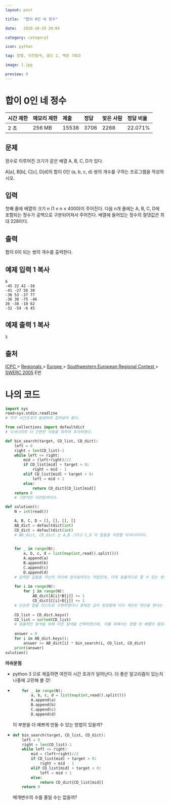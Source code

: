 ```yaml
---
layout: post 

title:  "합이 0인 네 정수"

date:   2020-10-29 20:04

category: category2

icon: python

tag: 정렬, 이진탐색, 골드 2, 백준 7453

image: 1.jpg

preview: 0
---
```




# 합이 0인 네 정수 

| 시간 제한 | 메모리 제한 | 제출  | 정답 | 맞은 사람 | 정답 비율 |
| :-------- | :---------- | :---- | :--- | :-------- | :-------- |
| 2 초      | 256 MB      | 15538 | 3706 | 2268      | 22.071%   |

## 문제

정수로 이루어진 크기가 같은 배열 A, B, C, D가 있다.

A[a], B[b], C[c], D[d]의 합이 0인 (a, b, c, d) 쌍의 개수를 구하는 프로그램을 작성하시오.

## 입력

첫째 줄에 배열의 크기 n (1 ≤ n ≤ 4000)이 주어진다. 다음 n개 줄에는 A, B, C, D에 포함되는 정수가 공백으로 구분되어져서 주어진다. 배열에 들어있는 정수의 절댓값은 최대 228이다.

## 출력

합이 0이 되는 쌍의 개수를 출력한다.

## 예제 입력 1 복사

```
6
-45 22 42 -16
-41 -27 56 30
-36 53 -37 77
-36 30 -75 -46
26 -38 -10 62
-32 -54 -6 45
```

## 예제 출력 1 복사

```
5
```

## 출처

[ICPC ](https://www.acmicpc.net/category/1)> [Regionals ](https://www.acmicpc.net/category/7)> [Europe ](https://www.acmicpc.net/category/10)> [Southwestern European Regional Contest ](https://www.acmicpc.net/category/16)> [SWERC 2005](https://www.acmicpc.net/category/detail/896) E번





# 나의 코드

~~~python
import sys
read=sys.stdin.readline
# 자꾸 시간초과가 발생하여 집어넣어 봤다.

from collections import defaultdict
# 딕셔너리의 더 간편한 사용을 위하여 추가하였다.

def bin_search(target, CD_list, CD_dict):
    left = 0
    right = len(CD_list)-1
    while left <= right:
        mid = (left+right)//2
        if CD_list[mid] + target > 0:
            right = mid - 1
        elif CD_list[mid] + target < 0:
            left = mid + 1            
        else:
            return CD_dict[CD_list[mid]]
    return 0 
	# 기본적인 이진탐색이다.

def solution():
    N = int(read())

    A, B, C, D = [], [], [], []
    AB_dict = defaultdict(int)
    CD_dict = defaultdict(int)
    # AB_dict, CD_dict 는 A,B 그리고 C,D 의 합들을 저장할 딕셔너리이다.
    

    for _ in range(N):
        a, b, c, d = list(map(int,read().split()))
        A.append(a)
        B.append(b)
        C.append(c)
        D.append(d)
    # 입력된 값들을 자신의 자리에 집어넣어주는 작업인데, 더욱 효율적으로 할 수 있는 방법이 있는지 찾아보아야겠다.
    
    for i in range(N):
        for j in range(N):
            AB_dict[A[i]+B[j]] += 1
            CD_dict[C[i]+D[j]] += 1
	# 단순한 합을 리스트로 구현하였더니 중복된 값이 등장할때 이미 계산된 연산을 한다는 사실을 깨닫고 이를 줄이기 위해 딕셔너리에 갯수를 저장하여 주었다. 
    
    CD_list = CD_dict.keys()
    CD_list = sorted(CD_list)
    # 효율적인 탐색을 위해 이진 탐색을 선택하였으며, 이를 위해서는 정렬 된 배열이 필요하다.
    
    answer = 0
    for i in AB_dict.keys():
        answer += AB_dict[i] * bin_search(i, CD_list, CD_dict)
    print(answer)
solution()
~~~



**아쉬운점**

- python 3 으로 제출하면 여전히 시간 초과가 일어난다. 더 좋은 알고리즘이 있는지 나중에 고민해 볼 것!

- ~~~python
      for _ in range(N):
          a, b, c, d = list(map(int,read().split()))
          A.append(a)
          B.append(b)
          C.append(c)
          D.append(d)
  ~~~

  이 부분을 더 예쁘게 만들 수 있는 방법이 있을까?

- ~~~python
  def bin_search(target, CD_list, CD_dict):
      left = 0
      right = len(CD_list)-1
      while left <= right:
          mid = (left+right)//2
          if CD_list[mid] + target > 0:
              right = mid - 1
          elif CD_list[mid] + target < 0:
              left = mid + 1            
          else:
              return CD_dict[CD_list[mid]]
      return 0 
  ~~~

  매개변수의 수를 줄일 수는 없을까?
